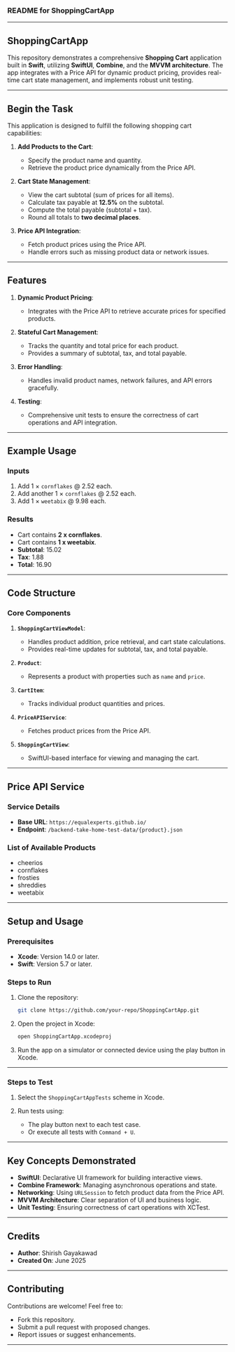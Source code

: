 
### README for ShoppingCartApp

---

## **ShoppingCartApp**

This repository demonstrates a comprehensive **Shopping Cart** application built in **Swift**, utilizing **SwiftUI**, **Combine**, and the **MVVM architecture**. The app integrates with a Price API for dynamic product pricing, provides real-time cart state management, and implements robust unit testing.

---

## **Begin the Task**

This application is designed to fulfill the following shopping cart capabilities:

1. **Add Products to the Cart**:

   * Specify the product name and quantity.
   * Retrieve the product price dynamically from the Price API.

2. **Cart State Management**:

   * View the cart subtotal (sum of prices for all items).
   * Calculate tax payable at **12.5%** on the subtotal.
   * Compute the total payable (subtotal + tax).
   * Round all totals to **two decimal places**.

3. **Price API Integration**:

   * Fetch product prices using the Price API.
   * Handle errors such as missing product data or network issues.

---

## **Features**

1. **Dynamic Product Pricing**:

   * Integrates with the Price API to retrieve accurate prices for specified products.

2. **Stateful Cart Management**:

   * Tracks the quantity and total price for each product.
   * Provides a summary of subtotal, tax, and total payable.

3. **Error Handling**:

   * Handles invalid product names, network failures, and API errors gracefully.

4. **Testing**:

   * Comprehensive unit tests to ensure the correctness of cart operations and API integration.

---

## **Example Usage**

### **Inputs**

1. Add 1 × `cornflakes` @ 2.52 each.
2. Add another 1 × `cornflakes` @ 2.52 each.
3. Add 1 × `weetabix` @ 9.98 each.

### **Results**

* Cart contains **2 x cornflakes**.
* Cart contains **1 x weetabix**.
* **Subtotal**: 15.02
* **Tax**: 1.88
* **Total**: 16.90

---

## **Code Structure**

### **Core Components**

1. **`ShoppingCartViewModel`**:

   * Handles product addition, price retrieval, and cart state calculations.
   * Provides real-time updates for subtotal, tax, and total payable.

2. **`Product`**:

   * Represents a product with properties such as `name` and `price`.

3. **`CartItem`**:

   * Tracks individual product quantities and prices.

4. **`PriceAPIService`**:

   * Fetches product prices from the Price API.

5. **`ShoppingCartView`**:

   * SwiftUI-based interface for viewing and managing the cart.

---

## **Price API Service**

### **Service Details**

* **Base URL**: `https://equalexperts.github.io/`
* **Endpoint**: `/backend-take-home-test-data/{product}.json`

### **List of Available Products**

* cheerios
* cornflakes
* frosties
* shreddies
* weetabix

---

## **Setup and Usage**

### **Prerequisites**

* **Xcode**: Version 14.0 or later.
* **Swift**: Version 5.7 or later.

### **Steps to Run**

1. Clone the repository:

   ```bash
   git clone https://github.com/your-repo/ShoppingCartApp.git
   ```
2. Open the project in Xcode:

   ```bash
   open ShoppingCartApp.xcodeproj
   ```
3. Run the app on a simulator or connected device using the play button in Xcode.

---

### **Steps to Test**

1. Select the `ShoppingCartAppTests` scheme in Xcode.
2. Run tests using:

   * The play button next to each test case.
   * Or execute all tests with `Command + U`.

---

## **Key Concepts Demonstrated**

* **SwiftUI**: Declarative UI framework for building interactive views.
* **Combine Framework**: Managing asynchronous operations and state.
* **Networking**: Using `URLSession` to fetch product data from the Price API.
* **MVVM Architecture**: Clear separation of UI and business logic.
* **Unit Testing**: Ensuring correctness of cart operations with XCTest.

---

## **Credits**

* **Author**: Shirish Gayakawad
* **Created On**: June 2025

---

## **Contributing**

Contributions are welcome! Feel free to:

* Fork this repository.
* Submit a pull request with proposed changes.
* Report issues or suggest enhancements.

---



